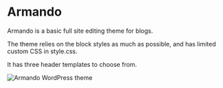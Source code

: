 # Armando

Armando is a basic full site editing theme for blogs.

The theme relies on the block styles as much as possible, and has limited custom CSS in style.css.

It has three header templates to choose from.

![Armando WordPress theme](https://github.com/carolinan/fullsiteediting/blob/course/armando/screenshot.png)
